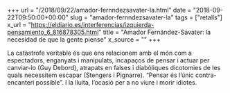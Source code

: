 +++
url = "/2018/09/22/amador-fernndezsavater-la.html"
date = "2018-09-22T09:50:00+00:00"
slug = "amador-fernndezsavater-la"
tags = ["retalls"]
x_url = "https://eldiario.es/interferencias/izquierda-pensamiento_6_816878305.html"
title = "Amador Fernández-Savater: la necesidad de que la gente piense"
x_source = ""
+++


La catàstrofe veritable és que ens relacionem amb el món com a espectadors, enganyats i manipulats, incapaços de pensar i actuar per canviar-lo (Guy Debord), atrapats en falses i diabòliques dicotomies de les quals necessitem escapar (Stengers i Pignarre). “Pensar és l’únic contra-encanteri possible”. I la lluita, l’ocasió per a no viure i morir idiotes.
